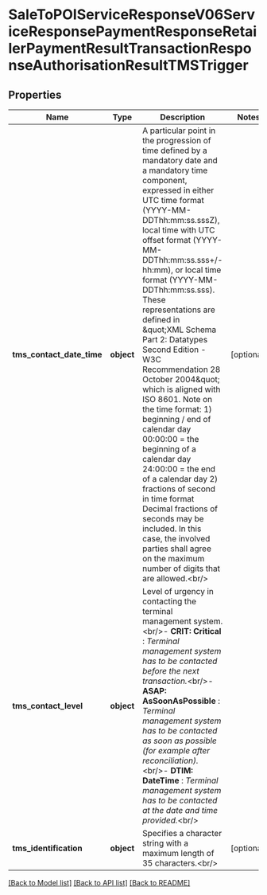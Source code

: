 # SaleToPOIServiceResponseV06ServiceResponsePaymentResponseRetailerPaymentResultTransactionResponseAuthorisationResultTMSTrigger

## Properties
Name | Type | Description | Notes
------------ | ------------- | ------------- | -------------
**tms_contact_date_time** | **object** | A particular point in the progression of time defined by a mandatory date and a mandatory time component, expressed in either UTC time format (YYYY-MM-DDThh:mm:ss.sssZ), local time with UTC offset format (YYYY-MM-DDThh:mm:ss.sss+/-hh:mm), or local time format (YYYY-MM-DDThh:mm:ss.sss). These representations are defined in \&quot;XML Schema Part 2: Datatypes Second Edition - W3C Recommendation 28 October 2004\&quot; which is aligned with ISO 8601. Note on the time format: 1) beginning / end of calendar day 00:00:00 &#x3D; the beginning of a calendar day 24:00:00 &#x3D; the end of a calendar day 2) fractions of second in time format Decimal fractions of seconds may be included. In this case, the involved parties shall agree on the maximum number of digits that are allowed.&lt;br/&gt; | [optional] 
**tms_contact_level** | **object** | Level of urgency in contacting the terminal management system.&lt;br/&gt;- **CRIT: Critical**  : *Terminal management system has to be contacted before the next transaction.*&lt;br/&gt;- **ASAP: AsSoonAsPossible**  : *Terminal management system has to be contacted as soon as possible (for example after reconciliation).*&lt;br/&gt;- **DTIM: DateTime**  : *Terminal management system has to be contacted at the date and time provided.*&lt;br/&gt; | 
**tms_identification** | **object** | Specifies a character string with a maximum length of 35 characters.&lt;br/&gt; | [optional] 

[[Back to Model list]](../README.md#documentation-for-models) [[Back to API list]](../README.md#documentation-for-api-endpoints) [[Back to README]](../README.md)

